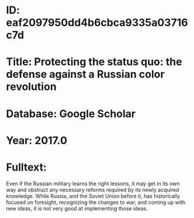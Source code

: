 # ID: eaf2097950dd4b6cbca9335a03716c7d
# Title: Protecting the status quo: the defense against a Russian color revolution
# Database: Google Scholar
# Year: 2017.0
# Fulltext:
Even if the Russian military learns the right lessons, it may get in its own way and obstruct any necessary reforms required by its newly acquired knowledge.
While Russia, and the Soviet Union before it, has historically focused on foresight, recognizing the changes to war, and coming up with new ideas, it is not very good at implementing those ideas.